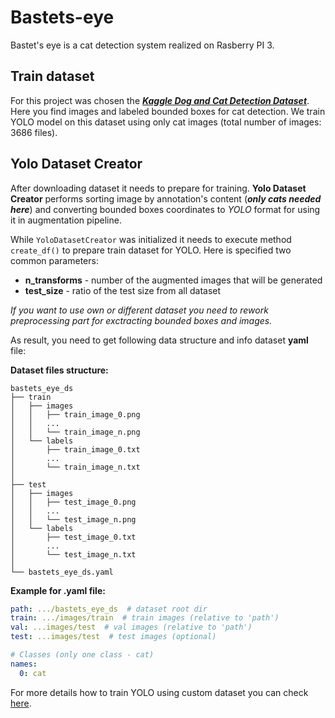 # Bastets-eye
Bastet's eye is a cat detection system realized on Rasberry PI 3.

## Train dataset
For this project was chosen the 
[***Kaggle Dog and Cat Detection Dataset***](https://www.kaggle.com/datasets/andrewmvd/dog-and-cat-detection). Here you 
find images and labeled bounded boxes for cat detection. We train YOLO model on this dataset using only cat images 
(total number of images: 3686 files).

## Yolo Dataset Creator
After downloading dataset it needs to prepare for training. **Yolo Dataset Creator** performs sorting image by 
annotation's content (***only cats needed here***) and converting bounded boxes coordinates to *YOLO* format for using 
it in augmentation pipeline.

While `YoloDatasetCreator` was initialized it needs to execute method `create_df()` to prepare train dataset for YOLO.
Here is specified two common parameters: 
- **n_transforms** - number of the augmented images that will be generated
- **test_size** - ratio of the test size from all dataset

*If you want to use own or different dataset you need to rework preprocessing part for exctracting bounded boxes and 
images.*

As result, you need to get following data structure and info dataset **yaml** file:

**Dataset files structure:**
```
bastets_eye_ds
├── train
│   ├── images
│   │   ├── train_image_0.png
│   │   ...
│   │   └── train_image_n.png
│   └── labels
│       ├── train_image_0.txt
│       ...
│       └── train_image_n.txt
│
├── test
│   ├── images
│   │   ├── test_image_0.png
│   │   ...
│   │   └── test_image_n.png
│   └── labels
│       ├── test_image_0.txt
│       ...
│       └── test_image_n.txt
│
└── bastets_eye_ds.yaml
```

**Example for .yaml file:**
```yaml
path: .../bastets_eye_ds  # dataset root dir
train: .../images/train  # train images (relative to 'path')
val: ...images/test  # val images (relative to 'path')
test: ...images/test  # test images (optional)

# Classes (only one class - cat)
names:
  0: cat
```

For more details how to train YOLO using custom dataset you can check 
[here](https://github.com/ultralytics/yolov5/wiki/Train-Custom-Data?ysclid=lelixivhgj19680677).